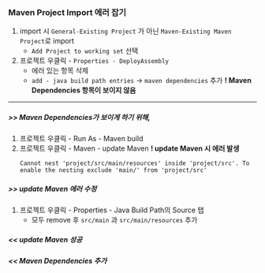 ### Maven Project Import 에러 잡기

1. import 시 `General-Existing Project` 가 아닌 `Maven-Existing Maven Project`로 import
	- `Add Project to working set` 선택
2. 프로젝트 우클릭 - `Properties - DeployAssembly`
	- 에러 있는 항목 삭제
	- `add - java build path entries` -> `maven dependencies` 추가
	  **! Maven Dependencies 항목이 보이지 않음**


- - -


##### >> Maven Dependencies가 보이게 하기 위해,
  
1. 프로젝트 우클릭 - Run As - Maven build
2. 프로젝트 우클릭 - Maven - update Maven
	**! update Maven 시 에러 발생**
    ````
    Cannot nest 'project/src/main/resources' inside 'project/src'. To enable the nesting exclude 'main/' from 'project/src'
    ````

##### >> update Maven 에러 수정
1. 프로젝트 우클릭 - Properties - Java Build Path의 Source 탭
	- 모두 remove 후 `src/main` 과 `src/main/resources` 추가

##### << update Maven 성공
##### << Maven Dependencies 추가

